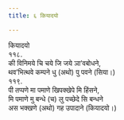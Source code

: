 ```yaml
---
title: ६ कियादयो

---
```

कियादयो  
११८.  
की विनिमये चि चये जि जये ञा’वबोधने,  
थव’भित्थवे कम्पने धु (अथो) पु पवने (सिया।)  
११९.  
पी तप्पणे मा पमाणे खिपक्खेपे मि हिंसने,  
मि पमाणे मु बन्धे (च) लु पच्छेदे सि बन्धने  
अस भक्खणे (अथो) गह उपादाने (कियादयो।)  